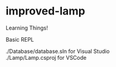 # improved-lamp
Learning Things!

Basic REPL

./Database/database.sln for Visual Studio  
./Lamp/Lamp.csproj for VSCode  